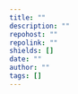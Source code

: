 ```yaml
---
title: ""
description: ""
repohost: ""
repolink: ""
shields: []
date: ""
author: ""
tags: []
---
```

